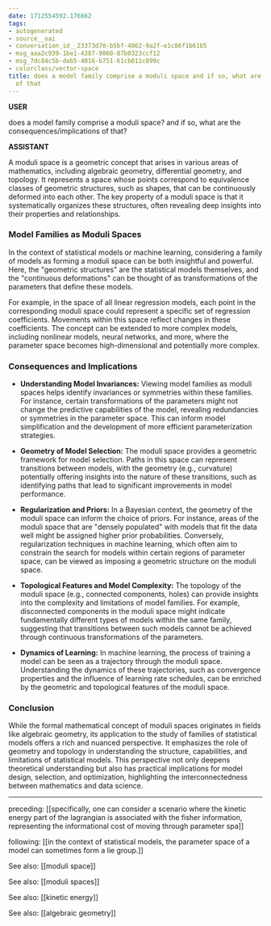 ```yaml
---
date: 1712554592.176662
tags:
- autogenerated
- source__oai
- conversation_id__23373d70-b5bf-4062-9a2f-e1c86f1b61b5
- msg_aaa2c939-1be1-4387-9860-87b0323ccf12
- msg_7dc84c5b-dab5-4016-b751-61cb611c099c
- colorclass/vector-space
title: does a model family comprise a moduli space and if so, what are the consequencesimplications
  of that
---
```


**USER**

does a model family comprise a moduli space? and if so, what are the consequences/implications of that?


**ASSISTANT**

A moduli space is a geometric concept that arises in various areas of mathematics, including algebraic geometry, differential geometry, and topology. It represents a space whose points correspond to equivalence classes of geometric structures, such as shapes, that can be continuously deformed into each other. The key property of a moduli space is that it systematically organizes these structures, often revealing deep insights into their properties and relationships.

### Model Families as Moduli Spaces

In the context of statistical models or machine learning, considering a family of models as forming a moduli space can be both insightful and powerful. Here, the "geometric structures" are the statistical models themselves, and the "continuous deformations" can be thought of as transformations of the parameters that define these models.

For example, in the space of all linear regression models, each point in the corresponding moduli space could represent a specific set of regression coefficients. Movements within this space reflect changes in these coefficients. The concept can be extended to more complex models, including nonlinear models, neural networks, and more, where the parameter space becomes high-dimensional and potentially more complex.

### Consequences and Implications

- **Understanding Model Invariances:** Viewing model families as moduli spaces helps identify invariances or symmetries within these families. For instance, certain transformations of the parameters might not change the predictive capabilities of the model, revealing redundancies or symmetries in the parameter space. This can inform model simplification and the development of more efficient parameterization strategies.

- **Geometry of Model Selection:** The moduli space provides a geometric framework for model selection. Paths in this space can represent transitions between models, with the geometry (e.g., curvature) potentially offering insights into the nature of these transitions, such as identifying paths that lead to significant improvements in model performance.

- **Regularization and Priors:** In a Bayesian context, the geometry of the moduli space can inform the choice of priors. For instance, areas of the moduli space that are "densely populated" with models that fit the data well might be assigned higher prior probabilities. Conversely, regularization techniques in machine learning, which often aim to constrain the search for models within certain regions of parameter space, can be viewed as imposing a geometric structure on the moduli space.

- **Topological Features and Model Complexity:** The topology of the moduli space (e.g., connected components, holes) can provide insights into the complexity and limitations of model families. For example, disconnected components in the moduli space might indicate fundamentally different types of models within the same family, suggesting that transitions between such models cannot be achieved through continuous transformations of the parameters.

- **Dynamics of Learning:** In machine learning, the process of training a model can be seen as a trajectory through the moduli space. Understanding the dynamics of these trajectories, such as convergence properties and the influence of learning rate schedules, can be enriched by the geometric and topological features of the moduli space.

### Conclusion

While the formal mathematical concept of moduli spaces originates in fields like algebraic geometry, its application to the study of families of statistical models offers a rich and nuanced perspective. It emphasizes the role of geometry and topology in understanding the structure, capabilities, and limitations of statistical models. This perspective not only deepens theoretical understanding but also has practical implications for model design, selection, and optimization, highlighting the interconnectedness between mathematics and data science.


---

preceding: [[specifically, one can consider a scenario where the kinetic energy part of the lagrangian is associated with the fisher information, representing the informational cost of moving through parameter spa]]  


following: [[in the context of statistical models, the parameter space of a model can sometimes form a lie group.]]

See also: [[moduli space]]


See also: [[moduli spaces]]


See also: [[kinetic energy]]


See also: [[algebraic geometry]]